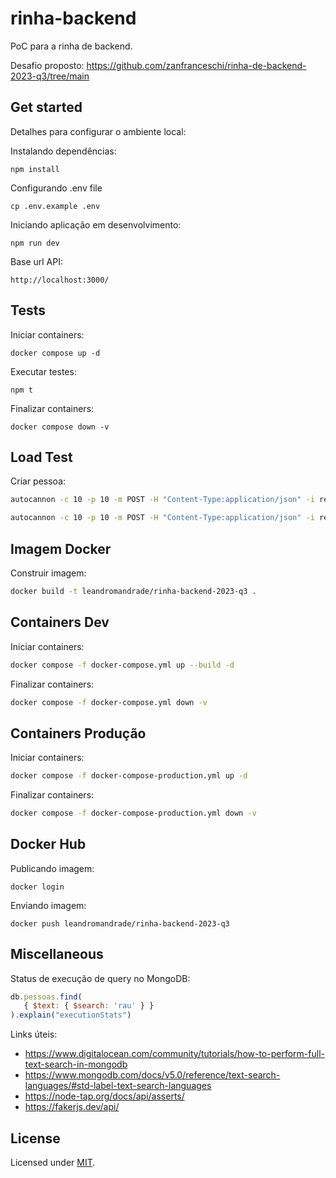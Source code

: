 # rinha-backend

PoC para a rinha de backend.

Desafio proposto: https://github.com/zanfranceschi/rinha-de-backend-2023-q3/tree/main

## Get started

Detalhes para configurar o ambiente local:

Instalando dependências:

```shell
npm install
```

Configurando .env file

```shell
cp .env.example .env
```

Iniciando aplicação em desenvolvimento:

```shell
npm run dev
```

Base url API:
```
http://localhost:3000/
```

## Tests

Iniciar containers:
```shell
docker compose up -d
```

Executar testes:

```shell
npm t
```

Finalizar containers:
```shell
docker compose down -v
```

## Load Test

Criar pessoa:
```sh
autocannon -c 10 -p 10 -m POST -H "Content-Type:application/json" -i request.json http://127.0.0.1:3000/pessoas

autocannon -c 10 -p 10 -m POST -H "Content-Type:application/json" -i request.json http://127.0.0.1:9999/pessoas
```

## Imagem Docker

Construir imagem:
```sh
docker build -t leandromandrade/rinha-backend-2023-q3 .
```

## Containers Dev

Iniciar containers:
```sh
docker compose -f docker-compose.yml up --build -d
```

Finalizar containers:
```sh
docker compose -f docker-compose.yml down -v
```

## Containers Produção

Iniciar containers:
```sh
docker compose -f docker-compose-production.yml up -d
```

Finalizar containers:
```sh
docker compose -f docker-compose-production.yml down -v
```

## Docker Hub

Publicando imagem:
```shell
docker login
```

Enviando imagem:
```shell
docker push leandromandrade/rinha-backend-2023-q3
```



## Miscellaneous

Status de execução de query no MongoDB:
```js
db.pessoas.find(
   { $text: { $search: 'rau' } }
).explain("executionStats")
```

Links úteis:
- https://www.digitalocean.com/community/tutorials/how-to-perform-full-text-search-in-mongodb
- https://www.mongodb.com/docs/v5.0/reference/text-search-languages/#std-label-text-search-languages
- https://node-tap.org/docs/api/asserts/
- https://fakerjs.dev/api/

## License

Licensed under [MIT](./LICENSE).
